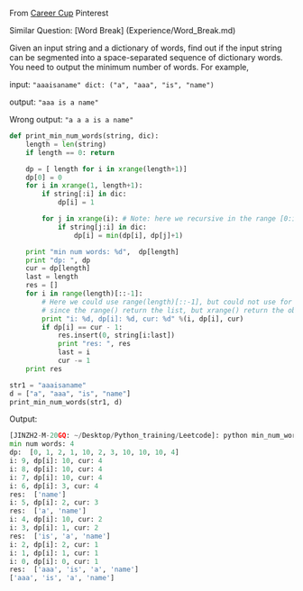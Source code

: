 From [Career Cup](http://www.careercup.com/question?id=5359122669109248) Pinterest

Similar Question: [Word Break] (Experience/Word_Break.md)

Given an input string and a dictionary of words, find out if the input string can be segmented into a space-separated sequence of dictionary words. You need to output the minimum number of words. For example, 

input: ```"aaaisaname" dict: ("a", "aaa", "is", "name")```

output: ```"aaa is a name"```

Wrong output: ```"a a a is a name"```

```python
def print_min_num_words(string, dic):
    length = len(string)
    if length == 0: return

    dp = [ length for i in xrange(length+1)]
    dp[0] = 0
    for i in xrange(1, length+1):
        if string[:i] in dic:
            dp[i] = 1

        for j in xrange(i): # Note: here we recursive in the range [0:i], compare with word_break.md
            if string[j:i] in dic:
                dp[i] = min(dp[i], dp[j]+1)

    print "min num words: %d",  dp[length]
    print "dp: ", dp
    cur = dp[length]
    last = length
    res = []
    for i in range(length)[::-1]: 
        # Here we could use range(length)[::-1], but could not use for xrange !!
        # since the range() return the list, but xrange() return the object !!                         
        print "i: %d, dp[i]: %d, cur: %d" %(i, dp[i], cur)
        if dp[i] == cur - 1:
            res.insert(0, string[i:last])
            print "res: ", res
            last = i
            cur -= 1
    print res

str1 = "aaaisaname"
d = ["a", "aaa", "is", "name"]
print_min_num_words(str1, d)
```

Output:

```python
[JINZH2-M-20GQ: ~/Desktop/Python_training/Leetcode]: python min_num_words.py 
min num words: 4
dp:  [0, 1, 2, 1, 10, 2, 3, 10, 10, 10, 4]
i: 9, dp[i]: 10, cur: 4
i: 8, dp[i]: 10, cur: 4
i: 7, dp[i]: 10, cur: 4
i: 6, dp[i]: 3, cur: 4
res:  ['name']
i: 5, dp[i]: 2, cur: 3
res:  ['a', 'name']
i: 4, dp[i]: 10, cur: 2
i: 3, dp[i]: 1, cur: 2
res:  ['is', 'a', 'name']
i: 2, dp[i]: 2, cur: 1
i: 1, dp[i]: 1, cur: 1
i: 0, dp[i]: 0, cur: 1
res:  ['aaa', 'is', 'a', 'name']
['aaa', 'is', 'a', 'name']
```

